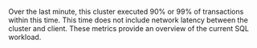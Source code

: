 Over the last minute, this cluster executed 90% or 99% of transactions within this time. This time does not include network latency between the cluster and client. These metrics provide an overview of the current SQL workload.